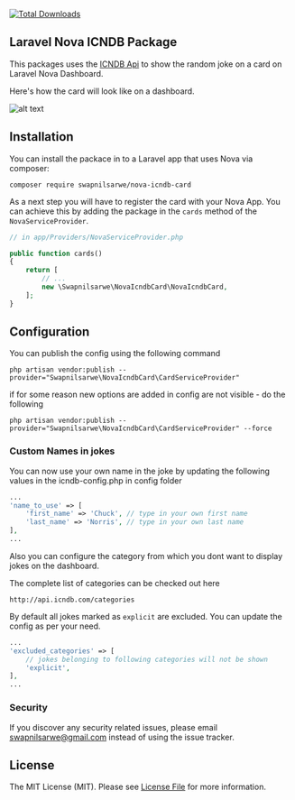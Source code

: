 [![Total Downloads](https://poser.pugx.org/swapnilsarwe/nova-icndb-card/downloads)](https://packagist.org/packages/swapnilsarwe/nova-icndb-card)

## Laravel Nova ICNDB Package
This packages uses the [ICNDB Api](http://www.icndb.com/api/) to show the random joke on a card on Laravel Nova Dashboard.

Here's how the card will look like on a dashboard.

![alt text](https://raw.githubusercontent.com/swapnilsarwe/nova-icndb/master/card.png "ICNDB Random Joke")

## Installation
You can install the packace in to a Laravel app that uses Nova via composer:
```
composer require swapnilsarwe/nova-icndb-card
```

As a next step you will have to register the card with your Nova App. You can achieve this by adding the package in the `cards` method of the `NovaServiceProvider`.

```php
// in app/Providers/NovaServiceProvider.php

public function cards()
{
    return [
        // ...
        new \Swapnilsarwe\NovaIcndbCard\NovaIcndbCard,
    ];
}
```

## Configuration
You can publish the config using the following command
```
php artisan vendor:publish --provider="Swapnilsarwe\NovaIcndbCard\CardServiceProvider"
```

if for some reason new options are added in config are not visible - do the following
```
php artisan vendor:publish --provider="Swapnilsarwe\NovaIcndbCard\CardServiceProvider" --force
```

### Custom Names in jokes
You can now use your own name in the joke by updating the following values in the icndb-config.php in config folder

```php
...
'name_to_use' => [
    'first_name' => 'Chuck', // type in your own first name
    'last_name' => 'Norris', // type in your own last name
],
...
```

Also you can configure the category from which you dont want to display jokes on the dashboard.

The complete list of categories can be checked out here
```
http://api.icndb.com/categories
```

By default all jokes marked as `explicit` are excluded. You can update the config as per your need.
```php
...
'excluded_categories' => [ 
    // jokes belonging to following categories will not be shown
    'explicit',
],
...
```

### Security

If you discover any security related issues, please email swapnilsarwe@gmail.com instead of using the issue tracker.

## License

The MIT License (MIT). Please see [License File](LICENSE.md) for more information.
